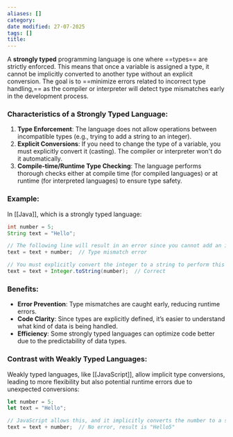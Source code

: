 ```yaml
---
aliases: []
category:
date modified: 27-07-2025
tags: []
title: 
---
```

A **strongly typed** programming language is one where ==types== are strictly enforced. This means that once a variable is assigned a type, it cannot be implicitly converted to another type without an explicit conversion. The goal is to ==minimize errors related to incorrect type handling,== as the compiler or interpreter will detect type mismatches early in the development process.

### Characteristics of a Strongly Typed Language:
1. **Type Enforcement**: The language does not allow operations between incompatible types (e.g., trying to add a string to an integer).
2. **Explicit Conversions**: If you need to change the type of a variable, you must explicitly convert it (casting). The compiler or interpreter won't do it automatically.
3. **Compile-time/Runtime Type Checking**: The language performs thorough checks either at compile time (for compiled languages) or at runtime (for interpreted languages) to ensure type safety.

### Example: 

In [[Java]], which is a strongly typed language:
```java
int number = 5;
String text = "Hello";

// The following line will result in an error since you cannot add an integer to a string directly:
text = text + number;  // Type mismatch error

// You must explicitly convert the integer to a string to perform this operation:
text = text + Integer.toString(number);  // Correct
```
### Benefits:
- **Error Prevention**: Type mismatches are caught early, reducing runtime errors.
- **Code Clarity**: Since types are explicitly defined, it’s easier to understand what kind of data is being handled.
- **Efficiency**: Some strongly typed languages can optimize code better due to the predictability of data types.

### Contrast with Weakly Typed Languages:

Weakly typed languages, like [[JavaScript]], allow implicit type conversions, leading to more flexibility but also potential runtime errors due to unexpected conversions:
```javascript
let number = 5;
let text = "Hello";

// JavaScript allows this, and it implicitly converts the number to a string:
text = text + number;  // No error, result is "Hello5"
```
